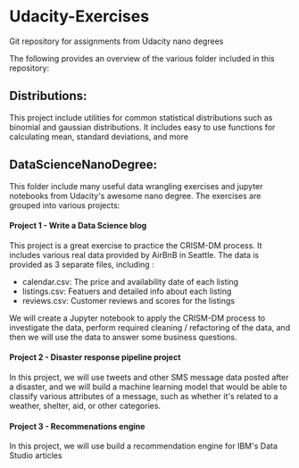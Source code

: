 # Udacity-Exercises
Git repository for assignments from Udacity nano degrees

The following provides an overview of the various folder included in this repository:

## Distributions:
This project include utilities for common statistical distributions such as binomial and gaussian distributions.
It includes easy to use functions for calculating mean, standard deviations, and more
  
## DataScienceNanoDegree:
This folder include many useful data wrangling exercises and jupyter notebooks from Udacity's awesome nano degree.
The exercises are grouped into various projects:
  
#### Project 1 - Write a Data Science blog
This project is a great exercise to practice the CRISM-DM process. It includes various real data provided by AirBnB in Seattle.
The data is provided as 3 separate files, including :
- calendar.csv: The price and availability date of each listing
- listings.csv: Featuers and detailed info about each listing
- reviews.csv: Customer reviews and scores for the listings
 
We will create a Jupyter notebook to apply the CRISM-DM process to investigate the data, perform required cleaning / refactoring of the data, 
and then we will use the data to answer some business questions.

#### Project 2 - Disaster response pipeline project
In this project, we will use tweets and other SMS message data posted after a disaster, and we will build a machine learning model that would be able to classify various attributes of a message, such as whether it's related to a weather, shelter, aid, or other categories.

#### Project 3 - Recommenations engine
In this project, we will use build a recommendation engine for IBM's Data Studio articles
